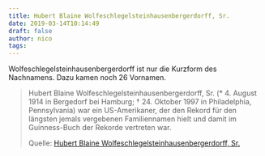 ```yaml
---
title: Hubert Blaine Wolfeschlegelsteinhausenbergerdorff, Sr.
date: 2019-03-14T10:14:49
draft: false
author: nico
tags: 
---
```


Wolfeschlegelsteinhausenbergerdorff ist nur die Kurzform des Nachnamens. Dazu kamen noch 26 Vornamen.

> Hubert Blaine Wolfeschlegelsteinhausenbergerdorff, Sr. (* 4. August 1914 in
> Bergedorf bei Hamburg; † 24. Oktober 1997 in Philadelphia, Pennsylvania) war
> ein US-Amerikaner, der den Rekord für den längsten jemals vergebenen
> Familiennamen hielt und damit im Guinness-Buch der Rekorde vertreten war.
>
> Quelle: [Hubert Blaine Wolfeschlegelsteinhausenbergerdorff, Sr.](https://de.wikipedia.org/wiki/Hubert_Blaine_Wolfeschlegelsteinhausenbergerdorff,_Sr.)
